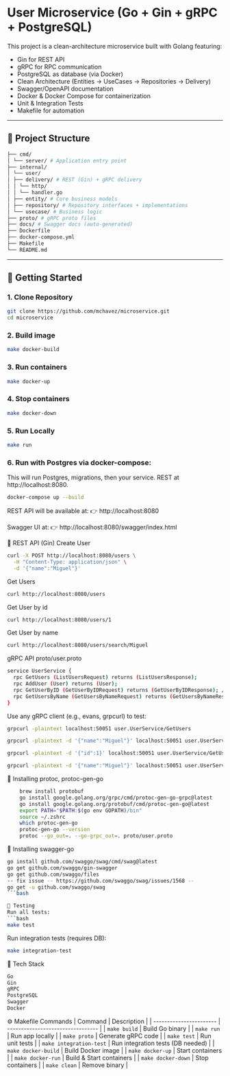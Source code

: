 # User Microservice (Go + Gin + gRPC + PostgreSQL)
This project is a clean-architecture microservice built with Golang featuring:

- Gin for REST API
- gRPC for RPC communication
- PostgreSQL as database (via Docker)
- Clean Architecture (Entities → UseCases → Repositories → Delivery)
- Swagger/OpenAPI documentation
- Docker & Docker Compose for containerization
- Unit & Integration Tests
- Makefile for automation

---
## 📂 Project Structure
```bash
├── cmd/
│ └── server/ # Application entry point
├── internal/
│ └── user/
│ ├── delivery/ # REST (Gin) + gRPC delivery
│ │ └── http/
│ │ └── handler.go
│ ├── entity/ # Core business models
│ ├── repository/ # Repository interfaces + implementations
│ └── usecase/ # Business logic
├── proto/ # gRPC proto files
├── docs/ # Swagger docs (auto-generated)
├── Dockerfile
├── docker-compose.yml
├── Makefile
└── README.md
```

---

## 🚀 Getting Started

### 1. Clone Repository
```bash
git clone https://github.com/mchavez/microservice.git
cd microservice
```

### 2. Build image
```bash
make docker-build
```

### 3. Run containers
```bash
make docker-up
```

### 4. Stop containers
```bash
make docker-down
```

### 5. Run Locally
```bash
make run
```

### 6. Run with Postgres via docker-compose:
This will run Postgres, migrations, then your service. REST at http://localhost:8080.
```bash
docker-compose up --build
```

REST API will be available at:
👉 http://localhost:8080

Swagger UI at:
👉 http://localhost:8080/swagger/index.html

📡 REST API (Gin)
Create User
```bash
curl -X POST http://localhost:8080/users \
  -H "Content-Type: application/json" \
  -d '{"name":"Miguel"}'
```

Get Users
```bash
curl http://localhost:8080/users
```

Get User by id
```bash
curl http://localhost:8080/users/1
```

Get User by name
```bash
curl http://localhost:8080/users/search/Miguel
```

gRPC API proto/user.proto
```bash
service UserService {
  rpc GetUsers (ListUsersRequest) returns (ListUsersResponse);
  rpc AddUser (User) returns (User);
  rpc GetUserByID (GetUserByIDRequest) returns (GetUserByIDResponse); // NEW
  rpc GetUsersByName (GetUsersByNameRequest) returns (GetUsersByNameResponse); // NEW
}
```

Use any gRPC client (e.g., evans, grpcurl) to test:
```bash
grpcurl -plaintext localhost:50051 user.UserService/GetUsers

grpcurl -plaintext -d '{"name":"Miguel"}' localhost:50051 user.UserService/CreateUser

grpcurl -plaintext -d '{"id":1}' localhost:50051 user.UserService/GetUserByID

grpcurl -plaintext -d '{"name":"Miguel"}' localhost:50051 user.UserService/GetUsersByName
```
    
🧪 Installing protoc, protoc-gen-go
```bash
    brew install protobuf
    go install google.golang.org/grpc/cmd/protoc-gen-go-grpc@latest
    go install google.golang.org/protobuf/cmd/protoc-gen-go@latest
    export PATH="$PATH:$(go env GOPATH)/bin"
    source ~/.zshrc
    which protoc-gen-go
    protoc-gen-go --version
    protoc --go_out=. --go-grpc_out=. proto/user.proto
```

🧪 Installing swagger-go
```bash
go install github.com/swaggo/swag/cmd/swag@latest
go get github.com/swaggo/gin-swagger
go get github.com/swaggo/files
-- fix issue -- https://github.com/swaggo/swag/issues/1568 --
go get -u github.com/swaggo/swag
```bash

🧪 Testing
Run all tests:
```bash
make test
```

Run integration tests (requires DB):
```bash
make integration-test
```

📌 Tech Stack
```bash
Go
Gin
gRPC
PostgreSQL
Swagger
Docker
```

⚙️ Makefile Commands
| Command                 | Description                       |
| ----------------------- | --------------------------------- |
| `make build`            | Build Go binary                   |
| `make run`              | Run app locally                   |
| `make proto`            | Generate gRPC code                |
| `make test`             | Run unit tests                    |
| `make integration-test` | Run integration tests (DB needed) |
| `make docker-build`     | Build Docker image                |
| `make docker-up`        | Start containers                  |
| `make docker-run`       | Build & Start containers          |
| `make docker-down`      | Stop containers                   |
| `make clean`            | Remove binary                     |
